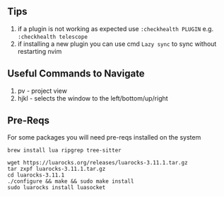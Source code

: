 ## Tips
1. if a plugin is not working as expected use `:checkhealth PLUGIN` e.g. `:checkhealth telescope`
2. if installing a new plugin you can use cmd `Lazy sync` to sync without restarting nvim

## Useful Commands to Navigate
1. <leader>pv - project view
2. <C-w>hjkl - selects the window to the left/bottom/up/right

## Pre-Reqs
For some packages you will need pre-reqs installed on the system
```
brew install lua ripgrep tree-sitter

wget https://luarocks.org/releases/luarocks-3.11.1.tar.gz
tar zxpf luarocks-3.11.1.tar.gz
cd luarocks-3.11.1
./configure && make && sudo make install
sudo luarocks install luasocket
```